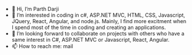 - 👋 Hi, I’m Parth Darji
- 👀 I’m interested in coding in c#, ASP.NET MVC, HTML, CSS, Javascript, JQuery, React, Angular, and node.js. Mainly, I find more excitment when I spend most of the time in coding and creating an applications. 
- 💞️ I’m looking forward to collaborate on projects with others who have a same interest in C#, ASP.NET MVC or Javascript, React, Angular.
- 📫 How to reach me: mail

<!---
Parth8825/Parth8825 is a ✨ special ✨ repository because its `README.md` (this file) appears on your GitHub profile.
You can click the Preview link to take a look at your changes.
--->
